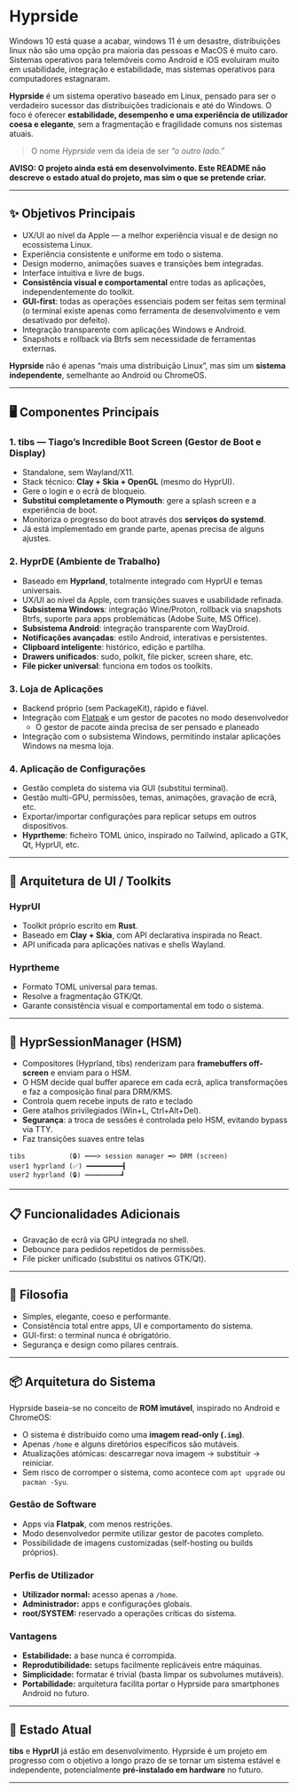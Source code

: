 # Hyprside

Windows 10 está quase a acabar, windows 11 é um desastre, distribuições linux não são uma opção pra maioria das pessoas e MacOS é muito caro. Sistemas operativos para telemóveis como Android e iOS evoluiram muito em usabilidade, integração e estabilidade, mas sistemas operativos para computadores estagnaram.

**Hyprside** é um sistema operativo baseado em Linux, pensado para ser o verdadeiro sucessor das distribuições tradicionais e até do Windows.
O foco é oferecer **estabilidade, desempenho e uma experiência de utilizador coesa e elegante**, sem a fragmentação e fragilidade comuns nos sistemas atuais.

> O nome *Hyprside* vem da ideia de ser *“o outro lado.”*

**AVISO: O projeto ainda está em desenvolvimento. Este README não descreve o estado atual do projeto, mas sim o que se pretende criar.**

---

## ✨ Objetivos Principais

* UX/UI ao nível da Apple — a melhor experiência visual e de design no ecossistema Linux.
* Experiência consistente e uniforme em todo o sistema.
* Design moderno, animações suaves e transições bem integradas.
* Interface intuitiva e livre de bugs.
* **Consistência visual e comportamental** entre todas as aplicações, independentemente do toolkit.
* **GUI-first**: todas as operações essenciais podem ser feitas sem terminal (o terminal existe apenas como ferramenta de desenvolvimento e vem desativado por defeito).
* Integração transparente com aplicações Windows e Android.
* Snapshots e rollback via Btrfs sem necessidade de ferramentas externas.

**Hyprside** não é apenas “mais uma distribuição Linux”, mas sim um **sistema independente**, semelhante ao Android ou ChromeOS.

---

## 🖥️ Componentes Principais

### 1. tibs — Tiago’s Incredible Boot Screen (Gestor de Boot e Display)

* Standalone, sem Wayland/X11.
* Stack técnico: **Clay + Skia + OpenGL** (mesmo do HyprUI).
* Gere o login e o ecrã de bloqueio.
* **Substitui completamente o Plymouth**: gere a splash screen e a experiência de boot.
* Monitoriza o progresso do boot através dos **serviços do systemd**.
* Já está implementado em grande parte, apenas precisa de alguns ajustes.

### 2. HyprDE (Ambiente de Trabalho)

* Baseado em **Hyprland**, totalmente integrado com HyprUI e temas universais.
* UX/UI ao nível da Apple, com transições suaves e usabilidade refinada.
* **Subsistema Windows**: integração Wine/Proton, rollback via snapshots Btrfs, suporte para apps problemáticas (Adobe Suite, MS Office).
* **Subsistema Android**: integração transparente com WayDroid.
* **Notificações avançadas**: estilo Android, interativas e persistentes.
* **Clipboard inteligente**: histórico, edição e partilha.
* **Drawers unificados**: sudo, polkit, file picker, screen share, etc.
* **File picker universal**: funciona em todos os toolkits.

### 3. Loja de Aplicações

* Backend próprio (sem PackageKit), rápido e fiável.
* Integração com [Flatpak](https://flatpak.org/) e um gestor de pacotes no modo desenvolvedor
  * O gestor de pacote ainda precisa de ser pensado e planeado
* Integração com o subsistema Windows, permitindo instalar aplicações Windows na mesma loja.

### 4. Aplicação de Configurações

* Gestão completa do sistema via GUI (substitui terminal).
* Gestão multi-GPU, permissões, temas, animações, gravação de ecrã, etc.
* Exportar/importar configurações para replicar setups em outros dispositivos.
* **Hyprtheme**: ficheiro TOML único, inspirado no Tailwind, aplicado a GTK, Qt, HyprUI, etc.

---

## 🎨 Arquitetura de UI / Toolkits

### HyprUI

* Toolkit próprio escrito em **Rust**.
* Baseado em **Clay + Skia**, com API declarativa inspirada no React.
* API unificada para aplicações nativas e shells Wayland.

### Hyprtheme

* Formato TOML universal para temas.
* Resolve a fragmentação GTK/Qt.
* Garante consistência visual e comportamental em todo o sistema.

---

## 🔀 HyprSessionManager (HSM)

* Compositores (Hyprland, tibs) renderizam para **framebuffers off-screen** e enviam para o HSM.
* O HSM decide qual buffer aparece em cada ecrã, aplica transformações e faz a composição final para DRM/KMS.
* Controla quem recebe inputs de rato e teclado
* Gere atalhos privilegiados (Win+L, Ctrl+Alt+Del).
* **Segurança**: a troca de sessões é controlada pelo HSM, evitando bypass via TTY.
* Faz transições suaves entre telas
```
tibs           (🔒) ┅┅┅> session manager ━> DRM (screen)
user1 hyprland (✅) ━━━━━━━━━┫
user2 hyprland (🔒) ┅┅┅┅┅┅┅┅┅┛
```

---

## 📋 Funcionalidades Adicionais

* Gravação de ecrã via GPU integrada no shell.
* Debounce para pedidos repetidos de permissões.
* File picker unificado (substitui os nativos GTK/Qt).

---

## 🔐 Filosofia

* Simples, elegante, coeso e performante.
* Consistência total entre apps, UI e comportamento do sistema.
* GUI-first: o terminal nunca é obrigatório.
* Segurança e design como pilares centrais.

---

## 📦 Arquitetura do Sistema

Hyprside baseia-se no conceito de **ROM imutável**, inspirado no Android e ChromeOS:

* O sistema é distribuído como uma **imagem read-only (`.img`)**.
* Apenas `/home` e alguns diretórios específicos são mutáveis.
* Atualizações atómicas: descarregar nova imagem → substituir → reiniciar.
* Sem risco de corromper o sistema, como acontece com `apt upgrade` ou `pacman -Syu`.

### Gestão de Software

* Apps via **Flatpak**, com menos restrições.
* Modo desenvolvedor permite utilizar gestor de pacotes completo.
* Possibilidade de imagens customizadas (self-hosting ou builds próprios).

### Perfis de Utilizador

* **Utilizador normal:** acesso apenas a `/home`.
* **Administrador:** apps e configurações globais.
* **root/SYSTEM:** reservado a operações críticas do sistema.

### Vantagens

* **Estabilidade:** a base nunca é corrompida.
* **Reprodutibilidade:** setups facilmente replicáveis entre máquinas.
* **Simplicidade:** formatar é trivial (basta limpar os subvolumes mutáveis).
* **Portabilidade:** arquitetura facilita portar o Hyprside para smartphones Android no futuro.

---

## 🚀 Estado Atual

**tibs** e **HyprUI** já estão em desenvolvimento.
Hyprside é um projeto em progresso com o objetivo a longo prazo de se tornar um sistema estável e independente, potencialmente **pré-instalado em hardware** no futuro.

---
